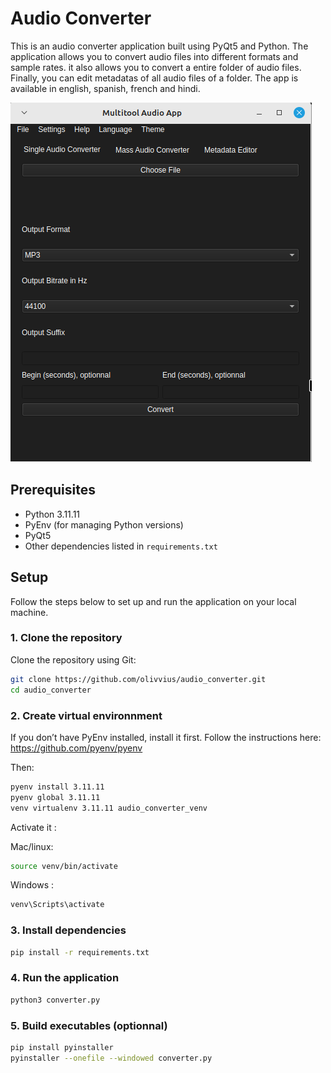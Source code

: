 # Audio Converter

This is an audio converter application built using PyQt5 and Python. The application allows you to convert audio files into different formats and sample rates. it also allows you to convert a entire folder of audio files. Finally, you can edit metadatas of all audio files of a folder. The app is available in english, spanish, french and hindi.

![](screen.png?raw=true "screen")


## Prerequisites

- Python 3.11.11
- PyEnv (for managing Python versions)
- PyQt5
- Other dependencies listed in `requirements.txt`

## Setup

Follow the steps below to set up and run the application on your local machine.

### 1. Clone the repository

Clone the repository using Git:

```bash
git clone https://github.com/olivvius/audio_converter.git
cd audio_converter
```

### 2. Create virtual environnment
If you don’t have PyEnv installed, install it first. Follow the instructions here: https://github.com/pyenv/pyenv

Then: 

```bash
pyenv install 3.11.11
pyenv global 3.11.11
venv virtualenv 3.11.11 audio_converter_venv
```

Activate it :

Mac/linux:
    
```bash
source venv/bin/activate
```

Windows :

```bash
venv\Scripts\activate
```

### 3. Install dependencies

```bash
pip install -r requirements.txt
```

### 4. Run the application


```bash
python3 converter.py
```

### 5. Build executables (optionnal)

```bash
pip install pyinstaller
pyinstaller --onefile --windowed converter.py
```
